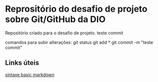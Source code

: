 # Reprositório do desafio de projeto sobre Git/GitHub da DIO
Repositório criado para o desafio de projeto.
teste commit

comandos para subir alterações:
	git status
	git add *
	git commit -m "teste commit"
	


## Links úteis
[sintaxe basic markdown](https://www.markdownguide.org/basic-syntax/) 
